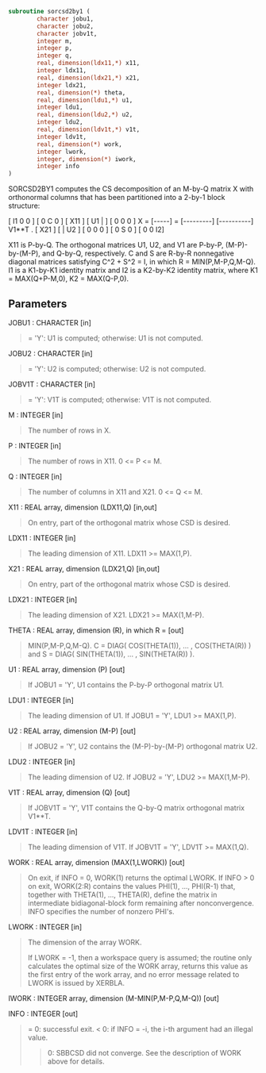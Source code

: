 ```fortran
subroutine sorcsd2by1 (
        character jobu1,
        character jobu2,
        character jobv1t,
        integer m,
        integer p,
        integer q,
        real, dimension(ldx11,*) x11,
        integer ldx11,
        real, dimension(ldx21,*) x21,
        integer ldx21,
        real, dimension(*) theta,
        real, dimension(ldu1,*) u1,
        integer ldu1,
        real, dimension(ldu2,*) u2,
        integer ldu2,
        real, dimension(ldv1t,*) v1t,
        integer ldv1t,
        real, dimension(*) work,
        integer lwork,
        integer, dimension(*) iwork,
        integer info
)
```

SORCSD2BY1 computes the CS decomposition of an M-by-Q matrix X with
orthonormal columns that has been partitioned into a 2-by-1 block
structure:

[  I1 0  0 ]
[  0  C  0 ]
[ X11 ]   [ U1 |    ] [  0  0  0 ]
X = [-----] = [---------] [----------] V1\*\*T .
[ X21 ]   [    | U2 ] [  0  0  0 ]
[  0  S  0 ]
[  0  0  I2]

X11 is P-by-Q. The orthogonal matrices U1, U2, and V1 are P-by-P,
(M-P)-by-(M-P), and Q-by-Q, respectively. C and S are R-by-R
nonnegative diagonal matrices satisfying C^2 + S^2 = I, in which
R = MIN(P,M-P,Q,M-Q). I1 is a K1-by-K1 identity matrix and I2 is a
K2-by-K2 identity matrix, where K1 = MAX(Q+P-M,0), K2 = MAX(Q-P,0).

## Parameters
JOBU1 : CHARACTER [in]
> = 'Y':      U1 is computed;
> otherwise:  U1 is not computed.

JOBU2 : CHARACTER [in]
> = 'Y':      U2 is computed;
> otherwise:  U2 is not computed.

JOBV1T : CHARACTER [in]
> = 'Y':      V1T is computed;
> otherwise:  V1T is not computed.

M : INTEGER [in]
> The number of rows in X.

P : INTEGER [in]
> The number of rows in X11. 0 <= P <= M.

Q : INTEGER [in]
> The number of columns in X11 and X21. 0 <= Q <= M.

X11 : REAL array, dimension (LDX11,Q) [in,out]
> On entry, part of the orthogonal matrix whose CSD is desired.

LDX11 : INTEGER [in]
> The leading dimension of X11. LDX11 >= MAX(1,P).

X21 : REAL array, dimension (LDX21,Q) [in,out]
> On entry, part of the orthogonal matrix whose CSD is desired.

LDX21 : INTEGER [in]
> The leading dimension of X21. LDX21 >= MAX(1,M-P).

THETA : REAL array, dimension (R), in which R = [out]
> MIN(P,M-P,Q,M-Q).
> C = DIAG( COS(THETA(1)), ... , COS(THETA(R)) ) and
> S = DIAG( SIN(THETA(1)), ... , SIN(THETA(R)) ).

U1 : REAL array, dimension (P) [out]
> If JOBU1 = 'Y', U1 contains the P-by-P orthogonal matrix U1.

LDU1 : INTEGER [in]
> The leading dimension of U1. If JOBU1 = 'Y', LDU1 >=
> MAX(1,P).

U2 : REAL array, dimension (M-P) [out]
> If JOBU2 = 'Y', U2 contains the (M-P)-by-(M-P) orthogonal
> matrix U2.

LDU2 : INTEGER [in]
> The leading dimension of U2. If JOBU2 = 'Y', LDU2 >=
> MAX(1,M-P).

V1T : REAL array, dimension (Q) [out]
> If JOBV1T = 'Y', V1T contains the Q-by-Q matrix orthogonal
> matrix V1\*\*T.

LDV1T : INTEGER [in]
> The leading dimension of V1T. If JOBV1T = 'Y', LDV1T >=
> MAX(1,Q).

WORK : REAL array, dimension (MAX(1,LWORK)) [out]
> On exit, if INFO = 0, WORK(1) returns the optimal LWORK.
> If INFO > 0 on exit, WORK(2:R) contains the values PHI(1),
> ..., PHI(R-1) that, together with THETA(1), ..., THETA(R),
> define the matrix in intermediate bidiagonal-block form
> remaining after nonconvergence. INFO specifies the number
> of nonzero PHI's.

LWORK : INTEGER [in]
> The dimension of the array WORK.
> 
> If LWORK = -1, then a workspace query is assumed; the routine
> only calculates the optimal size of the WORK array, returns
> this value as the first entry of the work array, and no error
> message related to LWORK is issued by XERBLA.

IWORK : INTEGER array, dimension (M-MIN(P,M-P,Q,M-Q)) [out]

INFO : INTEGER [out]
> = 0:  successful exit.
> < 0:  if INFO = -i, the i-th argument had an illegal value.
> > 0:  SBBCSD did not converge. See the description of WORK
> above for details.
